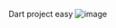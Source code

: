 Dart project easy
![image](https://github.com/sakchaisrim/demopro/assets/45826964/dce0a4f2-f302-4f3b-bf1f-1f823dc4d779)
